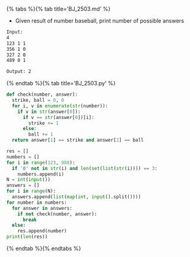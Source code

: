 {% tabs %}{% tab title='BJ_2503.md' %}

* Given result of number baseball, print number of possible answers

```txt
Input:
4
123 1 1
356 1 0
327 2 0
489 0 1

Output: 2
```

{% endtab %}{% tab title='BJ_2503.py' %}

```py
def check(number, answer):
  strike, ball = 0, 0
  for i, v in enumerate(str(number)):
    if v in str(answer[0]):
      if v == str(answer[0])[i]:
        strike += 1
      else:
        ball += 1
  return answer[1] == strike and answer[2] == ball

res = []
numbers = []
for i in range(123, 988):
  if '0' not in str(i) and len(set(list(str(i)))) == 3:
    numbers.append(i)
N = int(input())
answers = []
for i in range(N):
  answers.append(list(map(int, input().split())))
for number in numbers:
  for answer in answers:
    if not check(number, answer):
      break
  else:
    res.append(number)
print(len(res))
```

{% endtab %}{% endtabs %}
